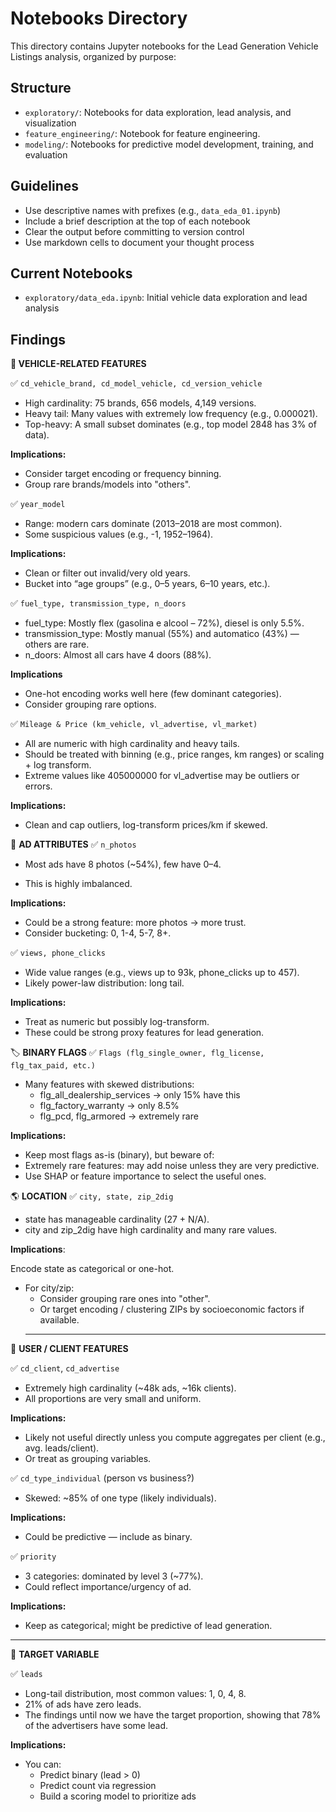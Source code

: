 # Notebooks Directory

This directory contains Jupyter notebooks for the Lead Generation Vehicle Listings analysis, organized by purpose:

## Structure
- `exploratory/`: Notebooks for data exploration, lead analysis, and visualization
- `feature_engineering/`: Notebook for feature engineering.
- `modeling/`: Notebooks for predictive model development, training, and evaluation

## Guidelines
- Use descriptive names with prefixes (e.g., `data_eda_01.ipynb`)
- Include a brief description at the top of each notebook
- Clear the output before committing to version control
- Use markdown cells to document your thought process

## Current Notebooks
- `exploratory/data_eda.ipynb`: Initial vehicle data exploration and lead analysis


## Findings


**🚗 VEHICLE-RELATED FEATURES**

✅ `cd_vehicle_brand, cd_model_vehicle, cd_version_vehicle`

* High cardinality: 75 brands, 656 models, 4,149 versions.
* Heavy tail: Many values with extremely low frequency (e.g., 0.000021).
* Top-heavy: A small subset dominates (e.g., top model 2848 has 3% of data).

**Implications:**
* Consider target encoding or frequency binning.
* Group rare brands/models into "others".

✅ `year_model`

* Range: modern cars dominate (2013–2018 are most common).
* Some suspicious values (e.g., -1, 1952–1964).

**Implications:**
* Clean or filter out invalid/very old years.
* Bucket into “age groups” (e.g., 0–5 years, 6–10 years, etc.).

✅ `fuel_type, transmission_type, n_doors`
* fuel_type: Mostly flex (gasolina e alcool – 72%), diesel is only 5.5%.
* transmission_type: Mostly manual (55%) and automatico (43%) — others are rare.
* n_doors: Almost all cars have 4 doors (88%).

**Implications**
* One-hot encoding works well here (few dominant categories).
* Consider grouping rare options.

✅ `Mileage & Price (km_vehicle, vl_advertise, vl_market)`

* All are numeric with high cardinality and heavy tails.
* Should be treated with binning (e.g., price ranges, km ranges) or scaling + log transform.
* Extreme values like 405000000 for vl_advertise may be outliers or errors.

**Implications:**
* Clean and cap outliers, log-transform prices/km if skewed.

📸 **AD ATTRIBUTES**
✅ `n_photos`

* Most ads have 8 photos (~54%), few have 0–4.

* This is highly imbalanced.

**Implications:**
* Could be a strong feature: more photos → more trust.
* Consider bucketing: 0, 1-4, 5-7, 8+.

✅ `views, phone_clicks`

* Wide value ranges (e.g., views up to 93k, phone_clicks up to 457).
* Likely power-law distribution: long tail.

**Implications:**
* Treat as numeric but possibly log-transform.
* These could be strong proxy features for lead generation.

🏷️ **BINARY FLAGS**
✅ `Flags (flg_single_owner, flg_license, flg_tax_paid, etc.)`

* Many features with skewed distributions:
    * flg_all_dealership_services → only 15% have this
    * flg_factory_warranty → only 8.5%
    * flg_pcd, flg_armored → extremely rare

**Implications:**

* Keep most flags as-is (binary), but beware of:
* Extremely rare features: may add noise unless they are very predictive.
* Use SHAP or feature importance to select the useful ones.

🌎 **LOCATION**
✅ `city, state, zip_2dig`

* state has manageable cardinality (27 + N/A).
* city and zip_2dig have high cardinality and many rare values.

**Implications**:

Encode state as categorical or one-hot.

* For city/zip:
    * Consider grouping rare ones into "other".
    * Or target encoding / clustering ZIPs by socioeconomic factors if available.
    ---

🧍 **USER / CLIENT FEATURES**

✅ `cd_client`, `cd_advertise`
* Extremely high cardinality (~48k ads, ~16k clients).
* All proportions are very small and uniform.

**Implications:**
* Likely not useful directly unless you compute aggregates per client (e.g., avg. leads/client).
* Or treat as grouping variables.

✅ `cd_type_individual` (person vs business?)
* Skewed: ~85% of one type (likely individuals).

**Implications:**
* Could be predictive — include as binary.

✅ `priority`
* 3 categories: dominated by level 3 (~77%).
* Could reflect importance/urgency of ad.

**Implications:**
* Keep as categorical; might be predictive of lead generation.

---

🎯 **TARGET VARIABLE**

✅ `leads`
* Long-tail distribution, most common values: 1, 0, 4, 8.
* 21% of ads have zero leads.
* The findings until now we have the target proportion, showing that 78% of the advertisers have some lead.

**Implications:**
* You can:
    * Predict binary (lead > 0)
    * Predict count via regression
    * Build a scoring model to prioritize ads

